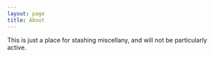 ```yaml
---
layout: page
title: About
---
```


<p class="message">
  This is just a place for stashing miscellany, and will
  not be particularly active.
</p>

